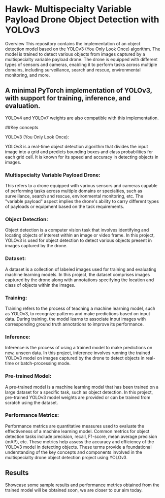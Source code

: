 # Hawk- Multispecialty Variable Payload Drone Object Detection with YOLOv3
Overview
This repository contains the implementation of an object detection model based on the YOLOv3 (You Only Look Once) algorithm. The model is trained to detect various objects from images captured by a multispecialty variable payload drone. The drone is equipped with different types of sensors and cameras, enabling it to perform tasks across multiple domains, including surveillance, search and rescue, environmental monitoring, and more.

## A minimal PyTorch implementation of YOLOv3, with support for training, inference, and evaluation.
YOLOv4 and YOLOv7 weights are also compatible with this implementation.



##Key concepts

YOLOv3 (You Only Look Once):

YOLOv3 is a real-time object detection algorithm that divides the input image into a grid and predicts bounding boxes and class probabilities for each grid cell. It is known for its speed and accuracy in detecting objects in images.

### Multispecialty Variable Payload Drone:

This refers to a drone equipped with various sensors and cameras capable of performing tasks across multiple domains or specialties, such as surveillance, search and rescue, environmental monitoring, etc. The "variable payload" aspect implies the drone's ability to carry different types of payloads or equipment based on the task requirements.

### Object Detection:

Object detection is a computer vision task that involves identifying and locating objects of interest within an image or video frame. In this project, YOLOv3 is used for object detection to detect various objects present in images captured by the drone.

### Dataset:

A dataset is a collection of labeled images used for training and evaluating machine learning models. In this project, the dataset comprises images captured by the drone along with annotations specifying the location and class of objects within the images.

### Training:

Training refers to the process of teaching a machine learning model, such as YOLOv3, to recognize patterns and make predictions based on input data. During training, the model learns to associate input images with corresponding ground truth annotations to improve its performance.

### Inference:

Inference is the process of using a trained model to make predictions on new, unseen data. In this project, inference involves running the trained YOLOv3 model on images captured by the drone to detect objects in real-time or batch-processing mode.

### Pre-trained Model:

A pre-trained model is a machine learning model that has been trained on a large dataset for a specific task, such as object detection. In this project, pre-trained YOLOv3 model weights are provided or can be trained from scratch using the dataset.

### Performance Metrics:

Performance metrics are quantitative measures used to evaluate the effectiveness of a machine learning model. Common metrics for object detection tasks include precision, recall, F1-score, mean average precision (mAP), etc. These metrics help assess the accuracy and efficiency of the YOLOv3 model in detecting objects.
These terms provide a foundational understanding of the key concepts and components involved in the multispecialty drone object detection project using YOLOv3.

## Results
Showcase some sample results and performance metrics obtained from the trained model will be obtained soon, we are closer to our aim today.
